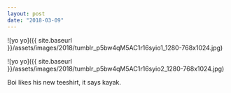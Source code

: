 ```yaml
---
layout: post
date: "2018-03-09"
---
```


![yo yo]({{ site.baseurl }}/assets/images/2018/tumblr_p5bw4qM5AC1r16syio1_1280-768x1024.jpg)

![yo yo]({{ site.baseurl }}/assets/images/2018/tumblr_p5bw4qM5AC1r16syio2_1280-768x1024.jpg)

Boi likes his new teeshirt, it says kayak.
